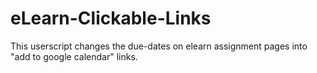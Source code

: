 # eLearn-Clickable-Links

This userscript changes the due-dates on elearn assignment pages into "add to google calendar" links.
